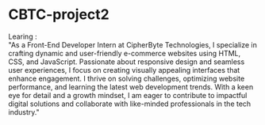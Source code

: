 # CBTC-project2 

Learing :  
"As a Front-End Developer Intern at CipherByte Technologies, I specialize in crafting dynamic and user-friendly e-commerce websites using HTML, CSS, and JavaScript. 
Passionate about responsive design and seamless user experiences, I focus on creating visually appealing interfaces that enhance engagement. 
I thrive on solving challenges, optimizing website performance, and learning the latest web development trends. With a keen eye for detail and a growth mindset,
I am eager to contribute to impactful digital solutions and collaborate with like-minded professionals in the tech industry."  
